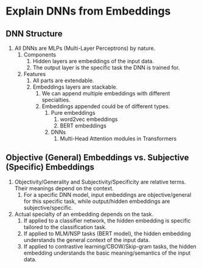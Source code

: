 # Explain DNNs from Embeddings

## DNN Structure

1. All DNNs are MLPs (Multi-Layer Perceptrons) by nature.
   1. Components
      1. Hidden layers are embeddings of the input data.
      2. The output layer is the specific task the DNN is trained for.
   2. Features
      1. All parts are extendable.
      2. Embeddings layers are stackable.
         1. We can append multiple embeddings with different specialties.
         2. Embeddings appended could be of different types.
            1. Pure embeddings
               1. word2vec embeddings
               2. BERT embeddings
            2. DNNs
               1. Multi-Head Attention modules in Transformers

## Objective (General) Embeddings vs. Subjective (Specific) Embeddings

1. Objectivity/Generality and Subjectivity/Specificity are relative terms. Their meanings depend on the context.
   1. For a specific DNN model, input embeddings are objective/general for this specific task, while output/hidden embeddings are subjective/specific.
2. Actual specialty of an embedding depends on the task.
   1. If applied to a classifier network, the hidden embedding is specific tailored to the classification task.
   2. If applied to MLM/NSP tasks (BERT model), the hidden embedding understands the general context of the input data.
   3. If applied to contrastive learning/CBOW/Skip-gram tasks, the hidden embedding understands the basic meaning/semantics of the input data.

